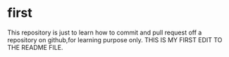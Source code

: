 # first
This repository is just to learn how to commit and pull request off a repository on github,for learning purpose only.
THIS IS MY FIRST EDIT TO THE README FILE.

